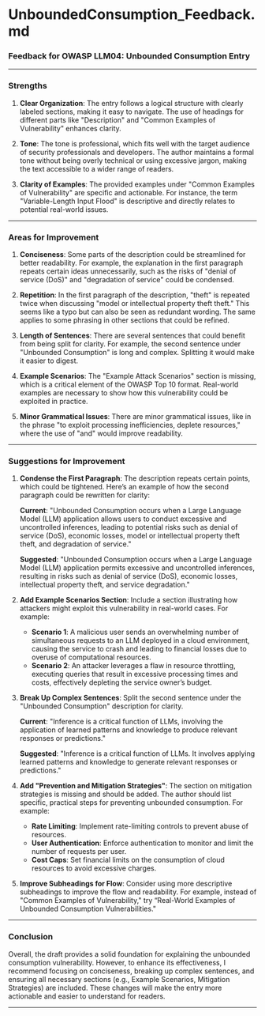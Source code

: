 
# UnboundedConsumption_Feedback.md

### Feedback for OWASP LLM04: Unbounded Consumption Entry

---

### Strengths

1. **Clear Organization**: The entry follows a logical structure with clearly labeled sections, making it easy to navigate. The use of headings for different parts like "Description" and "Common Examples of Vulnerability" enhances clarity.
   
2. **Tone**: The tone is professional, which fits well with the target audience of security professionals and developers. The author maintains a formal tone without being overly technical or using excessive jargon, making the text accessible to a wider range of readers.

3. **Clarity of Examples**: The provided examples under "Common Examples of Vulnerability" are specific and actionable. For instance, the term "Variable-Length Input Flood" is descriptive and directly relates to potential real-world issues.

---

### Areas for Improvement

1. **Conciseness**: Some parts of the description could be streamlined for better readability. For example, the explanation in the first paragraph repeats certain ideas unnecessarily, such as the risks of "denial of service (DoS)" and "degradation of service" could be condensed.
   
2. **Repetition**: In the first paragraph of the description, "theft" is repeated twice when discussing "model or intellectual property theft theft." This seems like a typo but can also be seen as redundant wording. The same applies to some phrasing in other sections that could be refined.

3. **Length of Sentences**: There are several sentences that could benefit from being split for clarity. For example, the second sentence under "Unbounded Consumption" is long and complex. Splitting it would make it easier to digest.

4. **Example Scenarios**: The "Example Attack Scenarios" section is missing, which is a critical element of the OWASP Top 10 format. Real-world examples are necessary to show how this vulnerability could be exploited in practice.

5. **Minor Grammatical Issues**: There are minor grammatical issues, like in the phrase "to exploit processing inefficiencies, deplete resources," where the use of "and" would improve readability.

---

### Suggestions for Improvement

1. **Condense the First Paragraph**: The description repeats certain points, which could be tightened. Here’s an example of how the second paragraph could be rewritten for clarity:

   **Current**: "Unbounded Consumption occurs when a Large Language Model (LLM) application allows users to conduct excessive and uncontrolled inferences, leading to potential risks such as denial of service (DoS), economic losses, model or intellectual property theft theft, and degradation of service."

   **Suggested**: "Unbounded Consumption occurs when a Large Language Model (LLM) application permits excessive and uncontrolled inferences, resulting in risks such as denial of service (DoS), economic losses, intellectual property theft, and service degradation."

2. **Add Example Scenarios Section**: Include a section illustrating how attackers might exploit this vulnerability in real-world cases. For example:

   - **Scenario 1**: A malicious user sends an overwhelming number of simultaneous requests to an LLM deployed in a cloud environment, causing the service to crash and leading to financial losses due to overuse of computational resources.
   - **Scenario 2**: An attacker leverages a flaw in resource throttling, executing queries that result in excessive processing times and costs, effectively depleting the service owner’s budget.

3. **Break Up Complex Sentences**: Split the second sentence under the "Unbounded Consumption" description for clarity.

   **Current**: "Inference is a critical function of LLMs, involving the application of learned patterns and knowledge to produce relevant responses or predictions."

   **Suggested**: "Inference is a critical function of LLMs. It involves applying learned patterns and knowledge to generate relevant responses or predictions."

4. **Add "Prevention and Mitigation Strategies"**: The section on mitigation strategies is missing and should be added. The author should list specific, practical steps for preventing unbounded consumption. For example:

   - **Rate Limiting**: Implement rate-limiting controls to prevent abuse of resources.
   - **User Authentication**: Enforce authentication to monitor and limit the number of requests per user.
   - **Cost Caps**: Set financial limits on the consumption of cloud resources to avoid excessive charges.

5. **Improve Subheadings for Flow**: Consider using more descriptive subheadings to improve the flow and readability. For example, instead of "Common Examples of Vulnerability," try “Real-World Examples of Unbounded Consumption Vulnerabilities."

---

### Conclusion

Overall, the draft provides a solid foundation for explaining the unbounded consumption vulnerability. However, to enhance its effectiveness, I recommend focusing on conciseness, breaking up complex sentences, and ensuring all necessary sections (e.g., Example Scenarios, Mitigation Strategies) are included. These changes will make the entry more actionable and easier to understand for readers.

---
